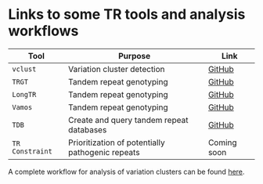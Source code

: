 # Links to some TR tools and analysis workflows

| Tool            | Purpose                                          | Link                                                   |
|-----------------|--------------------------------------------------|--------------------------------------------------------|
| `vclust`        | Variation cluster detection                      | [GitHub](https://github.com/PacificBiosciences/vclust) |
| `TRGT`          | Tandem repeat genotyping                         | [GitHub](https://github.com/PacificBiosciences/trgt/)  |
| `LongTR`        | Tandem repeat genotyping                         | [GitHub](https://github.com/gymrek-lab/LongTR)         |
| `Vamos`         | Tandem repeat genotyping                         | [GitHub](https://github.com/ChaissonLab/vamos)         |
| `TDB`           | Create and query tandem repeat databases         | [GitHub](https://github.com/ACEnglish/tdb)             |
| `TR Constraint` | Prioritization of potentially pathogenic repeats | Coming soon                                            |

A complete workflow for analysis of variation clusters can be found [here](https://github.com/tandem-repeat-workflows/variation-cluster-analysis).
